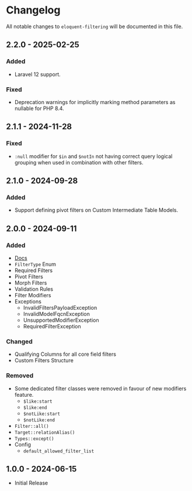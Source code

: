 # Changelog

All notable changes to `eloquent-filtering` will be documented in this file.

## 2.2.0 - 2025-02-25
### Added
- Laravel 12 support.
### Fixed
- Deprecation warnings for implicitly marking method parameters as nullable for PHP 8.4.

## 2.1.1 - 2024-11-28
### Fixed
- `:null` modifier for `$in` and `$notIn` not having correct query logical grouping when used in combination with other filters.

## 2.1.0 - 2024-09-28
### Added
- Support defining pivot filters on Custom Intermediate Table Models.

## 2.0.0 - 2024-09-11
### Added
- [Docs](https://docs.eloquentfiltering.com)
- `FilterType` Enum
- Required Filters
- Pivot Filters
- Morph Filters
- Validation Rules
- Filter Modifiers
- Exceptions
  - InvalidFiltersPayloadException
  - InvalidModelFqcnException
  - UnsupportedModifierException
  - RequiredFilterException
### Changed
- Qualifying Columns for all core field filters
- Custom Filters Structure
### Removed
- Some dedicated filter classes were removed in favour of new modifiers feature.
  - `$like:start`
  - `$like:end`
  - `$notLike:start`
  - `$notLike:end`
- `Filter::all()`
- `Target::relationAlias()`
- `Types::except()`
- Config
  - `default_allowed_filter_list`

## 1.0.0 - 2024-06-15
- Initial Release
